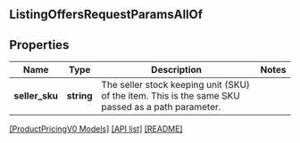 ## ListingOffersRequestParamsAllOf

## Properties

Name | Type | Description | Notes
------------ | ------------- | ------------- | -------------
**seller_sku** | **string** | The seller stock keeping unit (SKU) of the item. This is the same SKU passed as a path parameter. |

[[ProductPricingV0 Models]](../) [[API list]](../../Api) [[README]](../../../README.md)
